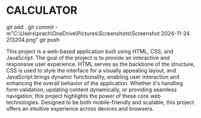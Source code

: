 # CALCULATOR

git add .
git commit -m"C:\Users\prach\OneDrive\Pictures\Screenshots\Screenshot 2024-11-24 213204.png"
git push


This project is a web-based application built using HTML, CSS, and JavaScript. The goal of the project is to provide an interactive and responsive user experience. HTML serves as the backbone of the structure, CSS is used to style the interface for a visually appealing layout, and JavaScript brings dynamic functionality, enabling user interaction and enhancing the overall behavior of the application. Whether it's handling form validation, updating content dynamically, or providing seamless navigation, this project highlights the power of these core web technologies. Designed to be both mobile-friendly and scalable, this project offers an intuitive experience across devices and browsers.
